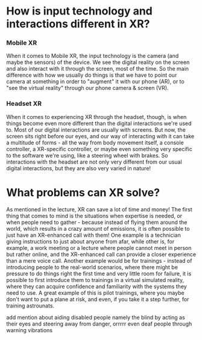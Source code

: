 # 

# How is input technology and interactions different in XR?
### Mobile XR
When it comes to Mobile XR, the input technology is the camera (and maybe the sensors) of the device. We see the digital reality on the screen and also interact with it through the screen, most of the time. So the main difference with how we usually do things is that we have to point our camera at something in order to "augment" it with our phone (AR), or to "see the virtual reality" through our phone camera & screen (VR).

### Headset XR
When it comes to experiencing XR through the headset, though, is when things become even more different than the digital interactions we're used to. Most of our digital interactions are usually with screens. But now, the screen sits right before our eyes, and our way of interacting with it can take a multitude of forms - all the way from body movement itself, a console controller, a XR-specific controller, or maybe even something very specific to the software we're using, like a steering wheel with brakes. So interactions with the headset are not only very different from our usual digital interactions, but they are also very varied in nature! 

# What problems can XR solve?
As mentioned in the lecture, XR can save a lot of time and money! The first thing that comes to mind is the situations when expertise is needed, or when people need to gather - because instead of flying them around the world, which results in a crazy amount of emissions, it is often possible to just have an XR-enhanced call with them! One example is a technician giving instructions to just about anyone from afar, while other is, for example, a work meeting or a lecture where people cannot meet in person but rather online, and the XR-enhanced call can provide a closer experience than a mere voice call. Another example would be for trainings - instead of introducing people to the real-world scenarios, where there might be pressure to do things right the first time and very little room for failure, it is possible to first introduce them to trainings in a virtual simulated reality, where they can acquire confidence and familiarity with the systems they need to use. A great example of this is pilot trainings, where you maybe don't want to put a plane at risk, and even, if you take it a step further, for training astrounats.

 add mention about aiding disabled people namely the blind by acting as their eyes and steering away from danger, orrrrr even deaf people through warning vibrations

